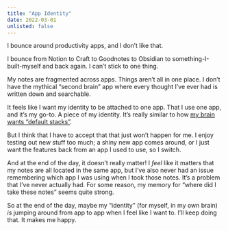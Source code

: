 ```yaml
---
title: "App Identity"
date: 2022-03-01
unlisted: false
---
```


I bounce around productivity apps, and I don’t like that.

I bounce from Notion to Craft to Goodnotes to Obsidian to something-I-built-myself and back again. I can’t stick to one thing.

My notes are fragmented across apps. Things aren’t all in one place. I don’t have the mythical “second brain” app where every thought I’ve ever had is written down and searchable.

It feels like I want my identity to be attached to one app. That I use one app, and it’s my go-to. A piece of my identity. It’s really similar to how [my brain wants “default stacks”](https://benborgers.com/posts/2022-01-13#my-brain-wants-%E2%80%9Cdefault-stacks%E2%80%9D).

But I think that I have to accept that that just won’t happen for me. I enjoy testing out new stuff too much; a shiny new app comes around, or I just want the features back from an app I used to use, so I switch.

And at the end of the day, it doesn’t really matter! I _feel_ like it matters that my notes are all located in the same app, but I’ve also never had an issue remembering which app I was using when I took those notes. It’s a problem that I’ve never actually had. For some reason, my memory for “where did I take these notes” seems quite strong.

So at the end of the day, maybe my “identity” (for myself, in my own brain) _is_ jumping around from app to app when I feel like I want to. I’ll keep doing that. It makes me happy.
